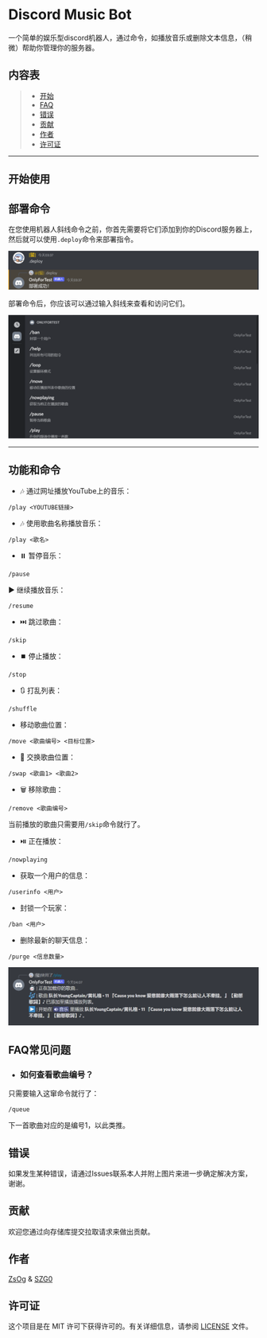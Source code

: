 # Discord Music Bot

一个简单的娱乐型discord机器人，通过命令，如播放音乐或删除文本信息，（稍微）帮助你管理你的服务器。

## 内容表

>* [开始](#开始使用)
>* [FAQ](#FAQ常见问题)
>* [错误](#错误)
>* [贡献](#贡献)
>* [作者](#作者)
>* [许可证](#许可证)

---

## 开始使用

## 部署命令

在您使用机器人斜线命令之前，你首先需要将它们添加到你的Discord服务器上，然后就可以使用`.deploy`命令来部署指令。

![deploy-cmds.png](./assets/deploy-cmds.png)

部署命令后，你应该可以通过输入斜线来查看和访问它们。

![cmds.png](./assets/cmds.png)

---

## 功能和命令

* 🎶 通过网址播放YouTube上的音乐：

```
/play <YOUTUBE链接>
```

* 🎶 使用歌曲名称播放音乐：

```
/play <歌名>
```

* ⏸️ 暂停音乐：

```
/pause
```

▶️ 继续播放音乐：

```
/resume
```

* ⏭️ 跳过歌曲：

```
/skip
```

* ⏹️ 停止播放：

```
/stop
```

* 🔃 打乱列表：

```
/shuffle
```

* 移动歌曲位置：

```
/move <歌曲编号> <目标位置>
```

* 🔄️ 交换歌曲位置：

```
/swap <歌曲1> <歌曲2>
```

* 🗑️ 移除歌曲：

```
/remove <歌曲编号>
```

当前播放的歌曲只需要用`/skip`命令就行了。

* ⏯️ 正在播放：

```
/nowplaying
```

* 获取一个用户的信息：

```
/userinfo <用户>
```

* 封锁一个玩家：

```
/ban <用户>
```

* 删除最新的聊天信息：

```
/purge <信息数量>
```

![playing_song.png](./assets/playing_song.png)

## FAQ常见问题

* ### 如何查看歌曲编号？

只需要输入这窜命令就行了：

```
/queue
```

下一首歌曲对应的是编号1，以此类推。

## 错误

如果发生某种错误，请通过Issues联系本人并附上图片来进一步确定解决方案，谢谢。

## 贡献

欢迎您通过向存储库提交拉取请求来做出贡献。

## 作者

[ZsOg](https://www.github.com/zsog) & [SZG0](https://www.github.com/szg0/)

## 许可证

这个项目是在 MIT 许可下获得许可的。有关详细信息，请参阅 [LICENSE](LICENSE) 文件。
